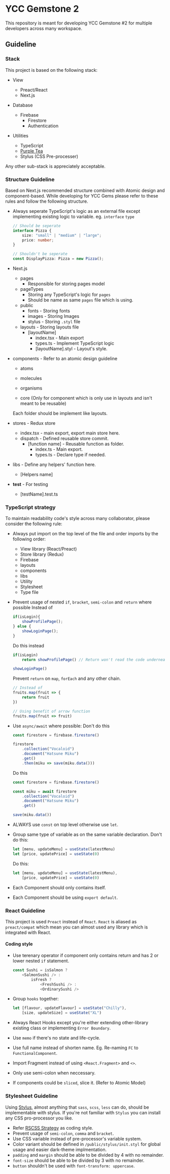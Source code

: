 # YCC Gemstone 2
This repository is meant for developing YCC Gemstone #2 for multiple developers across many workspace.

## Guideline
### Stack
This project is based on the following stack:
- View
	- Preact/React
	- Next.js

- Database
	- Firebase
		- Firestore
		- Authentication

- Utilities
	- TypeScript
	- [Purple Tea](https://www.npmjs.com/package/purple-tea)
	- Stylus (CSS Pre-processer)

Any other sub-stack is appreciately acceptable.

### Structure Guideline
Based on Next.js recommended structure combined with Atomic design and component-based.
While developing for YCC Gems please refer to these rules and follow the following structure.
- Always seperate TypeScript's logic as an external file except implementing existing logic to variable.
	eg. `interface` `type`
	```typescript
	// Should be seperate
    interface Pizza {
        size: "small" | "medium" | "large";
        price: number;
    }

    // Shouldn't be seperate
    const DisplayPizza: Pizza = new Pizza();
	```	

- Next.js
	- pages
		- Responsible for storing pages model
	- pageTypes
		- Storing any TypeScript's logic for `pages`
		- Should be name as same `pages` file which is using.
	- public
		- fonts - Storing fonts
		- images - Storing Images
		- stylus - Storing `.styl` file
	- layouts - Storing layouts file
		- [layoutName]
			- index.tsx - Main export
			- types.ts - Implement TypeScript logic
			- [layoutName].styl - Layout's style.

- components - Refer to an atomic design guideline
	- atoms
	- molecules
	- organisms

	- core (Only for component which is only use in layouts and isn't meant to be reusable)

	Each folder should be implement like layouts.

- stores - Redux store
	- index.tsx - main export, export main store here.
	- dispatch - Defined reusable store commit.
		- [function name] - Reusable function as folder.
			- index.ts - Main export.
			- types.ts - Declare type if needed.

- libs - Define any helpers' function here.
	- [Helpers name]

- __test__ - For testing
	- [testName].test.ts

### TypeScript strategy
To maintain readability code's style across many collaborator, please consider the following rule:
- Always put import on the top level of the file and order imports by the following order:
	- View library (React/Preact)
	- Store library (Redux)
	- Firebase
	- layouts
	- components
	- libs
	- Utility
	- Stylesheet
	- Type file

- Prevent usage of nested `if`, `bracket`, `semi-colon` and `return` where possible
	Instead of
	```typescript
	if(isLogin){
	    showProfilePage();
	} else {
	    showLoginPage();
	}
	```

	Do this instead
	```typescript
	if(isLogin)
	    return showProfilePage() // Return won't read the code underneath

	showLoginPage()
	```

	Prevent `return` on `map`, `forEach` and any other chain.
	```typescript
	// Instead of
	fruits.map(fruit => {
	    return fruit
	})

	// Using benefit of arrow function
	fruits.map(fruit => fruit)
	```

- Use `async/await` where possible:
	Don't do this
	```typescript
	const firestore = firebase.firestore()

	firestore
	    .collection("Vocaloid")
	    .document("Hatsune Miku")
	    .get()
	    .then(miku => save(miku.data()))
	```

	Do this
	```typescript
	const firestore = firebase.firestore()

	const miku = await firestore
	    .collection("Vocaloid")
	    .document("Hatsune Miku")
	    .get()

	save(miku.data())
	```

- ALWAYS use `const` on top level otherwise use `let`.
- Group same type of variable as on the same variable declaration.
	Don't do this:
	```typescript
	let [menu, updateMenu] = useState(latestMenu)
	let [price, updatePrice] = useState(0)
	```

	Do this:
	```typescript
	let [menu, updateMenu] = useState(latestMenu),
	    [price, updatePrice] = useState(0)
	```

- Each Component should only contains itself.
- Each Component should be using `export default`.

### React Guideline
This project is used `Preact` instead of `React`. `React` is aliased as `preact/compat` which mean you can almost used any library which is integrated with React.

#### Coding style
- Use terenary operator if component only contains return and has 2 or lower nested `if` statement.
	```typescript
	const Sushi = isSalmon ? 
		<SalmonSushi /> :
			isFresh ?
				<FreshSushi /> :
				<OrdinarySushi />
	```

- Group `hooks` together:
	```typescript
	let [flavour, updateFlavour] = useState("Chilly"),
		[size, updateSize] = useState("XL")
	```

- Always React Hooks except you're either extending other-library existing class or implementing `Error Boundary`.
- Use `memo` if there's no state and life-cycle.
- Use full name instead of shorten name. Eg. Re-naming `FC` to `FunctionalComponent`.
- Import Fragment instead of using `<React.Fragment>` and `<>`.
- Only use semi-colon when neccessary.
- If components could be `sliced`, slice it. (Refer to Atomic Model)

### Stylesheet Guideline
Using [Stylus](http://stylus-lang.com/), almost anything that `sass`, `scss`, `less` can do, should be implementable with stylus. If you're not familiar with `Stylus` you can install any CSS pro-processor you like.

- Refer [RSCSS Strategy](https://rscss.io) as coding style.
- Prevent usage of `semi-colon`, `comma` and `bracket`.
- Use CSS variable instead of pre-processor's variable system.
- Color variant should be defined in `/public/stylus/init.styl` for global usage and easier dark-theme implmentation.
- `padding` and `margin` should be able to be divided by 4 with no remainder.
- `font-size` should be able to be divided by 3 with no remainder.
- `button` shouldn't be used with `font-transform: uppercase`.